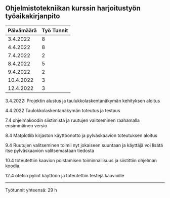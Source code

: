 ## Ohjelmistotekniikan kurssin harjoitustyön työaikakirjanpito  

| Päivämäärä    | Työ Tunnit    |
| ------------- | ------------- |
| 3.4.2022      |   8            |
| 4.4.2022      |   8            |
|7.4.2022       |   2            |
|8.4.2022       |   5            |
|9.4.2022       |   2            |
|10.4.2022      |   3            |
|12.4.2022      |   3            |

3.4.2022:
Projektin alustus ja taulukkolaskentanäkymän kehityksen aloitus

4.4.2022
Taulokkolaskentanäkymän toteutus ja testaus

7.4
ohjelmakoodin siistimistä ja ruutujen valitseminen raahamalla ensimmäinen versio

8.4
Matplotlib kirjaston käyttöönotto ja pylväskaavion toteutuksen aloitus

9.4
Ruutujen valitseminen toimii nyt jokaiseen suuntaan ja käyttäjä voi lisätä itse pylväskaavion valitsemastaan tiedosta

10.4 
toteutettiin kaavion poistamisen toiminnallisuus ja siistittiin ohjelman koodia.

12.4
otetiin pylint käyttöön ja toteutettiin testejä kaavioille

------------------
Työtunnit yhteensä: 29 h